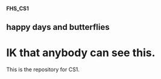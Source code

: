 #### FHS_CS1
## happy days and butterflies
# IK that anybody can see this. 
This is the repository for CS1.
